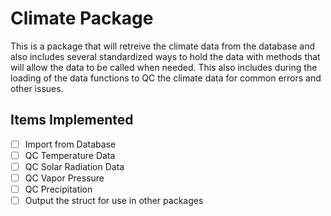 # Climate Package

This is a package that will retreive the climate data from the database and also
includes several standardized ways to hold the data with methods that will allow
the data to be called when needed. This also includes during the loading of the data
functions to QC the climate data for common errors and other issues.

## Items Implemented

- [ ] Import from Database
- [ ] QC Temperature Data
- [ ] QC Solar Radiation Data
- [ ] QC Vapor Pressure
- [ ] QC Precipitation
- [ ] Output the struct for use in other packages